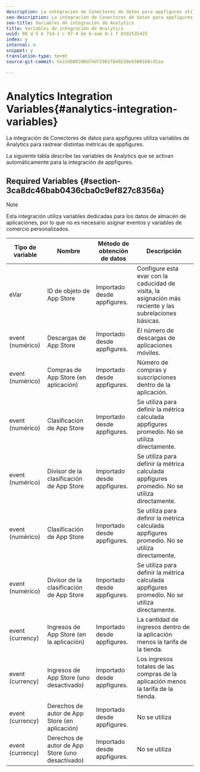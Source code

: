 ```yaml
---
description: La integración de Conectores de datos para appfigures utiliza variables de Analytics para rastrear distintas métricas de appfigures.
seo-description: La integración de Conectores de datos para appfigures utiliza variables de Analytics para rastrear distintas métricas de appfigures.
seo-title: Variables de integración de Analytics
title: Variables de integración de Analytics
uuid: 08 d 5 b 714-1 c 97-4 be 6-aae 8-1 f 8192535425
index: y
internal: n
snippet: y
translation-type: tm+mt
source-git-commit: 5e22d080398d74df29b1f849258e6500168cd5aa

---
```



# Analytics Integration Variables{#analytics-integration-variables}

La integración de Conectores de datos para appfigures utiliza variables de Analytics para rastrear distintas métricas de appfigures.

La siguiente tabla describe las variables de Analytics que se activan automáticamente para la integración de appfigures.

## Required Variables {#section-3ca8dc46bab0436cba0c9ef827c8356a}

>[!NOTE]
>
>Esta integración utiliza variables dedicadas para los datos de almacén de aplicaciones, por lo que no es necesario asignar eventos y variables de comercio personalizados.

| Tipo de variable | Nombre  | Método de obtención de datos | Descripción |
|---|---|---|---|
| eVar | ID de objeto de App Store | Importado desde appfigures. | Configure esta evar con la caducidad de visita, la asignación más reciente y las subrelaciones básicas. |
| event (numérico) | Descargas de App Store | Importado desde appfigures. | El número de descargas de aplicaciones móviles. |
| event (numérico) | Compras de App Store (en aplicación) | Importado desde appfigures. | Número de compras y suscripciones dentro de la aplicación. |
| event (numérico) | Clasificación de App Store | Importado desde appfigures. | Se utiliza para definir la métrica calculada appfigures promedio. No se utiliza directamente. |
| event (numérico) | Divisor de la clasificación de App Store | Importado desde appfigures. | Se utiliza para definir la métrica calculada appfigures promedio. No se utiliza directamente. |
| event (numérico) | Clasificación de App Store | Importado desde appfigures. | Se utiliza para definir la métrica calculada appfigures promedio. No se utiliza directamente. |
| event (numérico) | Divisor de la clasificación de App Store | Importado desde appfigures. | Se utiliza para definir la métrica calculada appfigures promedio. No se utiliza directamente. |
| event (currency) | Ingresos de App Store (en la aplicación) | Importado desde appfigures. | La cantidad de ingresos dentro de la aplicación menos la tarifa de la tienda. |
| event (currency) | Ingresos de App Store (uno desactivado) | Importado desde appfigures. | Los ingresos totales de las compras de la aplicación menos la tarifa de la tienda. |
| event (currency) | Derechos de autor de App Store (en aplicación) | Importado desde appfigures. | No se utiliza |
| event (currency) | Derechos de autor de App Store (uno desactivado) | Importado desde appfigures. | No se utiliza |

